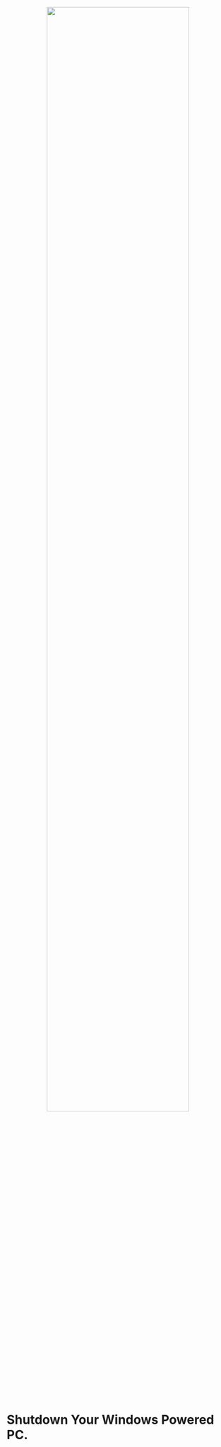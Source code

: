 <div style="container" align="center">
  <br>
  <img src="https://upload.wikimedia.org/wikipedia/commons/1/11/Kotlin_logo_2021.svg" width="80%" />
</div>
<br>

# Shutdown Your Windows Powered PC.
